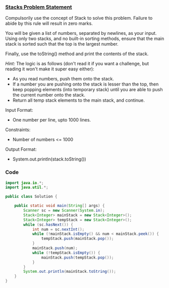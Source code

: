 ### [Stacks Problem Statement](https://www.hackerrank.com/contests/ooadj-lab-week-7/challenges/stack-ooadj)

Compulsorily use the concept of Stack to solve this problem. Failure to abide by this rule will result in zero marks.

You will be given a list of numbers, separated by newlines, as your input. Using only two stacks, and no built-in sorting methods, ensure that the main stack is sorted such that the top is the largest number.

Finally, use the toString() method and print the contents of the stack.

_Hint:_
The logic is as follows (don't read it if you want a challenge, but reading it won't make it super easy either):
- As you read numbers, push them onto the stack.
- If a number you are pushing onto the stack is lesser than the top, then keep popping elements (into temporary stack) until you are able to push the current number onto the stack.
- Return all temp stack elements to the main stack, and continue.

Input Format:
- One number per line, upto 1000 lines.

Constraints:
- Number of numbers <= 1000

Output Format:
- System.out.println(stack.toString())

### Code

```java
import java.io.*;
import java.util.*;

public class Solution {

    public static void main(String[] args) {
        Scanner sc = new Scanner(System.in);
        Stack<Integer> mainStack = new Stack<Integer>();
        Stack<Integer> tempStack = new Stack<Integer>();
        while (sc.hasNext()) {
            int num = sc.nextInt();
            while (!mainStack.isEmpty() && num < mainStack.peek()) {
                tempStack.push(mainStack.pop());
            }
            mainStack.push(num);
            while (!tempStack.isEmpty()) {
                mainStack.push(tempStack.pop());
            }
        }
        System.out.println(mainStack.toString());
    }
}
```
